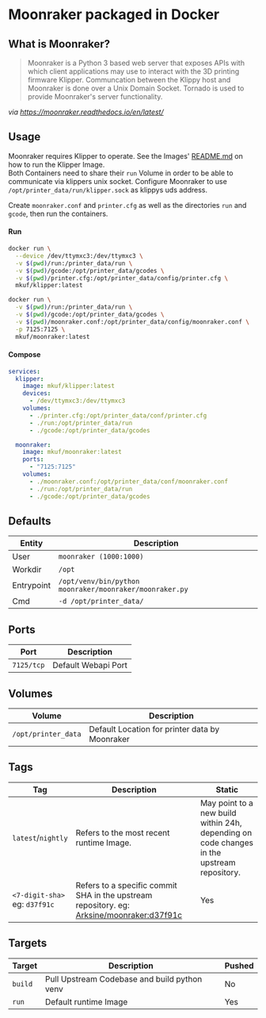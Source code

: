 # Moonraker packaged in Docker
## What is Moonraker?

>Moonraker is a Python 3 based web server that exposes APIs with which client applications may use to interact with the 3D printing firmware Klipper. Communcation between the Klippy host and Moonraker is done over a Unix Domain Socket. Tornado is used to provide Moonraker's server functionality.

_via https://moonraker.readthedocs.io/en/latest/_

## Usage
Moonraker requires Klipper to operate. See the Images' [README.md](../klipper/README.md) on how to run the Klipper Image.  
Both Containers need to share their `run` Volume in order to be able to communicate via klippers unix socket. Configure Moonraker to use `/opt/printer_data/run/klipper.sock` as klippys uds address.  

Create `moonraker.conf` and `printer.cfg` as well as the directories `run` and `gcode`, then run the containers.

#### Run
```bash
docker run \
  --device /dev/ttymxc3:/dev/ttymxc3 \
  -v $(pwd)/run:/printer_data/run \
  -v $(pwd)/gcode:/opt/printer_data/gcodes \
  -v $(pwd)/printer.cfg:/opt/printer_data/config/printer.cfg \
  mkuf/klipper:latest

docker run \
  -v $(pwd)/run:/printer_data/run \
  -v $(pwd)/gcode:/opt/printer_data/gcodes \
  -v $(pwd)/moonraker.conf:/opt/printer_data/config/moonraker.conf \
  -p 7125:7125 \
  mkuf/moonraker:latest
```

#### Compose
```yaml
services:
  klipper:
    image: mkuf/klipper:latest
    devices:
      - /dev/ttymxc3:/dev/ttymxc3
    volumes:
      - ./printer.cfg:/opt/printer_data/conf/printer.cfg
      - ./run:/opt/printer_data/run
      - ./gcode:/opt/printer_data/gcodes

  moonraker:
    image: mkuf/moonraker:latest
    ports:
      - "7125:7125"
    volumes:
      - ./moonraker.conf:/opt/printer_data/conf/moonraker.conf
      - ./run:/opt/printer_data/run
      - ./gcode:/opt/printer_data/gcodes
```

## Defaults
|Entity|Description|
|---|---|
|User| `moonraker (1000:1000)` |
|Workdir|`/opt`|
|Entrypoint|`/opt/venv/bin/python moonraker/moonraker/moonraker.py`|
|Cmd|`-d /opt/printer_data/`|

## Ports
|Port|Description|
|---|---|
|`7125/tcp`|Default Webapi Port|

## Volumes
|Volume|Description|
|---|---|
|`/opt/printer_data`| Default Location for printer data by Moonraker |

## Tags
|Tag|Description|Static|
|---|---|---|
|`latest`/`nightly`|Refers to the most recent runtime Image.|May point to a new build within 24h, depending on code changes in the upstream repository.|
|`<7-digit-sha>` <br>eg: `d37f91c`|Refers to a specific commit SHA in the upstream repository. eg: [Arksine/moonraker:d37f91c](https://github.com/Arksine/moonraker/commit/d37f91c9c864302e750385297d2aa2a0c9b43035)|Yes|

## Targets
|Target|Description|Pushed|
|---|---|---|
|`build`|Pull Upstream Codebase and build python venv|No|
|`run`|Default runtime Image|Yes|